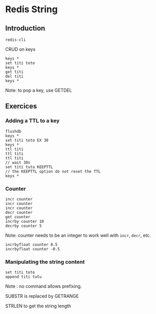 # Redis String

## Introduction

```
redis-cli
```

CRUD on keys

```
keys *
set titi toto
keys *
get titi
del titi
keys *
```

Note: to pop a key, use GETDEL

## Exercices

### Adding a TTL to a key

```
flushdb
keys *
set titi toto EX 30
keys *
ttl titi
ttl titi
ttl titi
// wait 30s
set titi tutu KEEPTTL
// the KEEPTTL option do not reset the TTL
keys *
```

### Counter

```
incr counter
incr counter
incr counter
decr counter
get counter
incrby counter 10
decrby counter 5
```

Note: counter needs to be an integer to work well with `incr`, `decr`, etc.

```
incrbyfloat counter 0.5
incrbyfloat counter -0.5
```

### Manipulating the string content

```
set titi toto
append titi tutu
```

Note : no command allows prefixing.

SUBSTR is replaced by GETRANGE

STRLEN to get the string length

